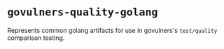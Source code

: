 # `govulners-quality-golang`

Represents common golang artifacts for use in govulners's `test/quality` comparison testing.

